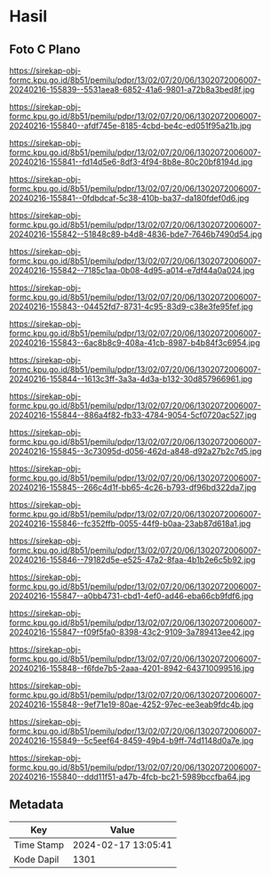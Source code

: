 # Hasil

## Foto C Plano

https://sirekap-obj-formc.kpu.go.id/8b51/pemilu/pdpr/13/02/07/20/06/1302072006007-20240216-155839--5531aea8-6852-41a6-9801-a72b8a3bed8f.jpg

https://sirekap-obj-formc.kpu.go.id/8b51/pemilu/pdpr/13/02/07/20/06/1302072006007-20240216-155840--afdf745e-8185-4cbd-be4c-ed051f95a21b.jpg

https://sirekap-obj-formc.kpu.go.id/8b51/pemilu/pdpr/13/02/07/20/06/1302072006007-20240216-155841--fd14d5e6-8df3-4f94-8b8e-80c20bf8194d.jpg

https://sirekap-obj-formc.kpu.go.id/8b51/pemilu/pdpr/13/02/07/20/06/1302072006007-20240216-155841--0fdbdcaf-5c38-410b-ba37-da180fdef0d6.jpg

https://sirekap-obj-formc.kpu.go.id/8b51/pemilu/pdpr/13/02/07/20/06/1302072006007-20240216-155842--51848c89-b4d8-4836-bde7-7646b7490d54.jpg

https://sirekap-obj-formc.kpu.go.id/8b51/pemilu/pdpr/13/02/07/20/06/1302072006007-20240216-155842--7185c1aa-0b08-4d95-a014-e7df44a0a024.jpg

https://sirekap-obj-formc.kpu.go.id/8b51/pemilu/pdpr/13/02/07/20/06/1302072006007-20240216-155843--04452fd7-8731-4c95-83d9-c38e3fe95fef.jpg

https://sirekap-obj-formc.kpu.go.id/8b51/pemilu/pdpr/13/02/07/20/06/1302072006007-20240216-155843--6ac8b8c9-408a-41cb-8987-b4b84f3c6954.jpg

https://sirekap-obj-formc.kpu.go.id/8b51/pemilu/pdpr/13/02/07/20/06/1302072006007-20240216-155844--1613c3ff-3a3a-4d3a-b132-30d857966961.jpg

https://sirekap-obj-formc.kpu.go.id/8b51/pemilu/pdpr/13/02/07/20/06/1302072006007-20240216-155844--886a4f82-fb33-4784-9054-5cf0720ac527.jpg

https://sirekap-obj-formc.kpu.go.id/8b51/pemilu/pdpr/13/02/07/20/06/1302072006007-20240216-155845--3c73095d-d056-462d-a848-d92a27b2c7d5.jpg

https://sirekap-obj-formc.kpu.go.id/8b51/pemilu/pdpr/13/02/07/20/06/1302072006007-20240216-155845--266c4d1f-bb65-4c26-b793-df96bd322da7.jpg

https://sirekap-obj-formc.kpu.go.id/8b51/pemilu/pdpr/13/02/07/20/06/1302072006007-20240216-155846--fc352ffb-0055-44f9-b0aa-23ab87d618a1.jpg

https://sirekap-obj-formc.kpu.go.id/8b51/pemilu/pdpr/13/02/07/20/06/1302072006007-20240216-155846--79182d5e-e525-47a2-8faa-4b1b2e6c5b92.jpg

https://sirekap-obj-formc.kpu.go.id/8b51/pemilu/pdpr/13/02/07/20/06/1302072006007-20240216-155847--a0bb4731-cbd1-4ef0-ad46-eba66cb9fdf6.jpg

https://sirekap-obj-formc.kpu.go.id/8b51/pemilu/pdpr/13/02/07/20/06/1302072006007-20240216-155847--f09f5fa0-8398-43c2-9109-3a789413ee42.jpg

https://sirekap-obj-formc.kpu.go.id/8b51/pemilu/pdpr/13/02/07/20/06/1302072006007-20240216-155848--f6fde7b5-2aaa-4201-8942-643710099516.jpg

https://sirekap-obj-formc.kpu.go.id/8b51/pemilu/pdpr/13/02/07/20/06/1302072006007-20240216-155848--9ef71e19-80ae-4252-97ec-ee3eab9fdc4b.jpg

https://sirekap-obj-formc.kpu.go.id/8b51/pemilu/pdpr/13/02/07/20/06/1302072006007-20240216-155849--5c5eef64-8459-49b4-b9ff-74d1148d0a7e.jpg

https://sirekap-obj-formc.kpu.go.id/8b51/pemilu/pdpr/13/02/07/20/06/1302072006007-20240216-155840--ddd11f51-a47b-4fcb-bc21-5989bccfba64.jpg


## Metadata

| Key        | Value               |
| ---------- | ------------------- |
| Time Stamp | 2024-02-17 13:05:41 |
| Kode Dapil | 1301                |



